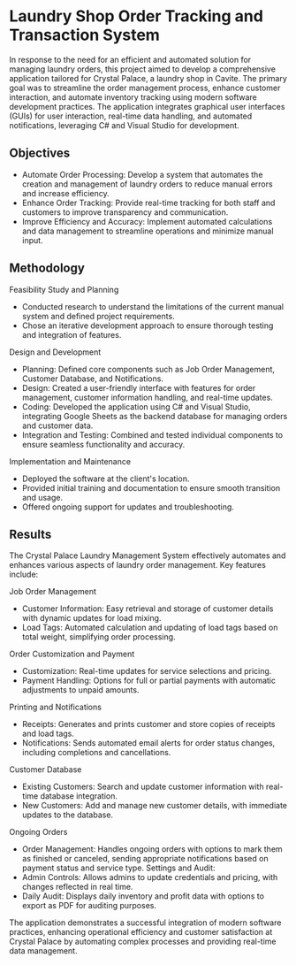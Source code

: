 # Laundry Shop Order Tracking and Transaction System

In response to the need for an efficient and automated solution for managing laundry orders, this project aimed to develop a comprehensive application tailored for Crystal Palace, a laundry shop in Cavite. The primary goal was to streamline the order management process, enhance customer interaction, and automate inventory tracking using modern software development practices. The application integrates graphical user interfaces (GUIs) for user interaction, real-time data handling, and automated notifications, leveraging C# and Visual Studio for development.

Objectives
-
- Automate Order Processing: Develop a system that automates the creation and management of laundry orders to reduce manual errors and increase efficiency.
- Enhance Order Tracking: Provide real-time tracking for both staff and customers to improve transparency and communication.
- Improve Efficiency and Accuracy: Implement automated calculations and data management to streamline operations and minimize manual input.

Methodology
-
Feasibility Study and Planning
- Conducted research to understand the limitations of the current manual system and defined project requirements.
- Chose an iterative development approach to ensure thorough testing and integration of features.

Design and Development

- Planning: Defined core components such as Job Order Management, Customer Database, and Notifications.
- Design: Created a user-friendly interface with features for order management, customer information handling, and real-time updates.
- Coding: Developed the application using C# and Visual Studio, integrating Google Sheets as the backend database for managing orders and customer data.
- Integration and Testing: Combined and tested individual components to ensure seamless functionality and accuracy.

Implementation and Maintenance
- Deployed the software at the client's location.
- Provided initial training and documentation to ensure smooth transition and usage.
- Offered ongoing support for updates and troubleshooting.

Results
-

The Crystal Palace Laundry Management System effectively automates and enhances various aspects of laundry order management. Key features include:

Job Order Management
- Customer Information: Easy retrieval and storage of customer details with dynamic updates for load mixing.
- Load Tags: Automated calculation and updating of load tags based on total weight, simplifying order processing.

Order Customization and Payment
- Customization: Real-time updates for service selections and pricing.
- Payment Handling: Options for full or partial payments with automatic adjustments to unpaid amounts.

Printing and Notifications
- Receipts: Generates and prints customer and store copies of receipts and load tags.
- Notifications: Sends automated email alerts for order status changes, including completions and cancellations.

Customer Database
- Existing Customers: Search and update customer information with real-time database integration.
- New Customers: Add and manage new customer details, with immediate updates to the database.

Ongoing Orders
- Order Management: Handles ongoing orders with options to mark them as finished or canceled, sending appropriate notifications based on payment status and service type.
Settings and Audit:
- Admin Controls: Allows admins to update credentials and pricing, with changes reflected in real time.
- Daily Audit: Displays daily inventory and profit data with options to export as PDF for auditing purposes.

The application demonstrates a successful integration of modern software practices, enhancing operational efficiency and customer satisfaction at Crystal Palace by automating complex processes and providing real-time data management.
